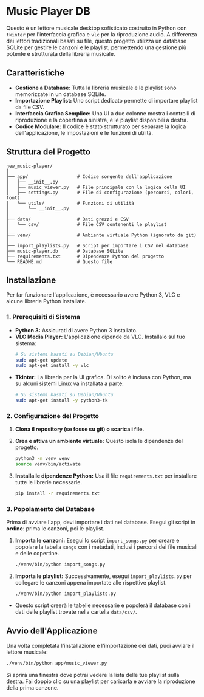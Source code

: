 
# Music Player DB

Questo è un lettore musicale desktop sofisticato costruito in Python con `tkinter` per l'interfaccia grafica e `vlc` per la riproduzione audio. A differenza dei lettori tradizionali basati su file, questo progetto utilizza un database SQLite per gestire le canzoni e le playlist, permettendo una gestione più potente e strutturata della libreria musicale.

## Caratteristiche

- **Gestione a Database:** Tutta la libreria musicale e le playlist sono memorizzate in un database SQLite.
- **Importazione Playlist:** Uno script dedicato permette di importare playlist da file CSV.
- **Interfaccia Grafica Semplice:** Una UI a due colonne mostra i controlli di riproduzione e la copertina a sinistra, e le playlist disponibili a destra.
- **Codice Modulare:** Il codice è stato strutturato per separare la logica dell'applicazione, le impostazioni e le funzioni di utilità.

## Struttura del Progetto

```
new_music-player/
│
├── app/                  # Codice sorgente dell'applicazione
│   ├── __init__.py
│   ├── music_viewer.py   # File principale con la logica della UI
│   ├── settings.py       # File di configurazione (percorsi, colori, font)
│   └── utils/            # Funzioni di utilità
│       └── __init__.py
│
├── data/                 # Dati grezzi e CSV
│   └── csv/              # File CSV contenenti le playlist
│
├── venv/                 # Ambiente virtuale Python (ignorato da git)
│
├── import_playlists.py   # Script per importare i CSV nel database
├── music-player.db       # Database SQLite
├── requirements.txt      # Dipendenze Python del progetto
└── README.md             # Questo file
```

## Installazione

Per far funzionare l'applicazione, è necessario avere Python 3, VLC e alcune librerie Python installate.

### 1. Prerequisiti di Sistema

- **Python 3:** Assicurati di avere Python 3 installato.
- **VLC Media Player:** L'applicazione dipende da VLC. Installalo sul tuo sistema:
  ```bash
  # Su sistemi basati su Debian/Ubuntu
  sudo apt-get update
  sudo apt-get install -y vlc
  ```
- **Tkinter:** La libreria per la UI grafica. Di solito è inclusa con Python, ma su alcuni sistemi Linux va installata a parte:
  ```bash
  # Su sistemi basati su Debian/Ubuntu
  sudo apt-get install -y python3-tk
  ```

### 2. Configurazione del Progetto

1.  **Clona il repository (se fosse su git) o scarica i file.**

2.  **Crea e attiva un ambiente virtuale:**
    Questo isola le dipendenze del progetto.
    ```bash
    python3 -m venv venv
    source venv/bin/activate
    ```

3.  **Installa le dipendenze Python:**
    Usa il file `requirements.txt` per installare tutte le librerie necessarie.
    ```bash
    pip install -r requirements.txt
    ```

### 3. Popolamento del Database

Prima di avviare l'app, devi importare i dati nel database. Esegui gli script in **ordine**: prima le canzoni, poi le playlist.

1.  **Importa le canzoni:**
    Esegui lo script `import_songs.py` per creare e popolare la tabella `songs` con i metadati, inclusi i percorsi dei file musicali e delle copertine.
    ```bash
    ./venv/bin/python import_songs.py
    ```

2.  **Importa le playlist:**
    Successivamente, esegui `import_playlists.py` per collegare le canzoni appena importate alle rispettive playlist.
    ```bash
    ./venv/bin/python import_playlists.py
    ```
- Questo script creerà le tabelle necessarie e popolerà il database con i dati delle playlist trovate nella cartella `data/csv/`.

## Avvio dell'Applicazione

Una volta completata l'installazione e l'importazione dei dati, puoi avviare il lettore musicale:

```bash
./venv/bin/python app/music_viewer.py
```

Si aprirà una finestra dove potrai vedere la lista delle tue playlist sulla destra. Fai doppio clic su una playlist per caricarla e avviare la riproduzione della prima canzone.

